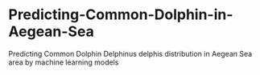 # Predicting-Common-Dolphin-in-Aegean-Sea
Predicting Common Dolphin Delphinus delphis distribution in Aegean Sea area by machine learning models
